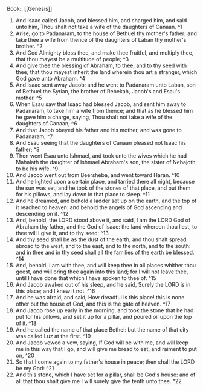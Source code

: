  Book:: [[Genesis]]
 1. And Isaac called Jacob, and blessed him, and charged him, and said unto him, Thou shalt not take a wife of the daughters of Canaan. ^1
 2. Arise, go to Padanaram, to the house of Bethuel thy mother's father; and take thee a wife from thence of the daughters of Laban thy mother's brother. ^2
 3. And God Almighty bless thee, and make thee fruitful, and multiply thee, that thou mayest be a multitude of people; ^3
 4. And give thee the blessing of Abraham, to thee, and to thy seed with thee; that thou mayest inherit the land wherein thou art a stranger, which God gave unto Abraham. ^4
 5. And Isaac sent away Jacob: and he went to Padanaram unto Laban, son of Bethuel the Syrian, the brother of Rebekah, Jacob's and Esau's mother. ^5
 6. When Esau saw that Isaac had blessed Jacob, and sent him away to Padanaram, to take him a wife from thence; and that as he blessed him he gave him a charge, saying, Thou shalt not take a wife of the daughters of Canaan; ^6
 7. And that Jacob obeyed his father and his mother, and was gone to Padanaram; ^7
 8. And Esau seeing that the daughters of Canaan pleased not Isaac his father; ^8
 9. Then went Esau unto Ishmael, and took unto the wives which he had Mahalath the daughter of Ishmael Abraham's son, the sister of Nebajoth, to be his wife. ^9
 10. And Jacob went out from Beersheba, and went toward Haran. ^10
 11. And he lighted upon a certain place, and tarried there all night, because the sun was set; and he took of the stones of that place, and put them for his pillows, and lay down in that place to sleep. ^11
 12. And he dreamed, and behold a ladder set up on the earth, and the top of it reached to heaven: and behold the angels of God ascending and descending on it. ^12
 13. And, behold, the LORD stood above it, and said, I am the LORD God of Abraham thy father, and the God of Isaac: the land whereon thou liest, to thee will I give it, and to thy seed; ^13
 14. And thy seed shall be as the dust of the earth, and thou shalt spread abroad to the west, and to the east, and to the north, and to the south: and in thee and in thy seed shall all the families of the earth be blessed. ^14
 15. And, behold, I am with thee, and will keep thee in all places whither thou goest, and will bring thee again into this land; for I will not leave thee, until I have done that which I have spoken to thee of. ^15
 16. And Jacob awaked out of his sleep, and he said, Surely the LORD is in this place; and I knew it not. ^16
 17. And he was afraid, and said, How dreadful is this place! this is none other but the house of God, and this is the gate of heaven. ^17
 18. And Jacob rose up early in the morning, and took the stone that he had put for his pillows, and set it up for a pillar, and poured oil upon the top of it. ^18
 19. And he called the name of that place Bethel: but the name of that city was called Luz at the first. ^19
 20. And Jacob vowed a vow, saying, If God will be with me, and will keep me in this way that I go, and will give me bread to eat, and raiment to put on, ^20
 21. So that I come again to my father's house in peace; then shall the LORD be my God: ^21
 22. And this stone, which I have set for a pillar, shall be God's house: and of all that thou shalt give me I will surely give the tenth unto thee. ^22

